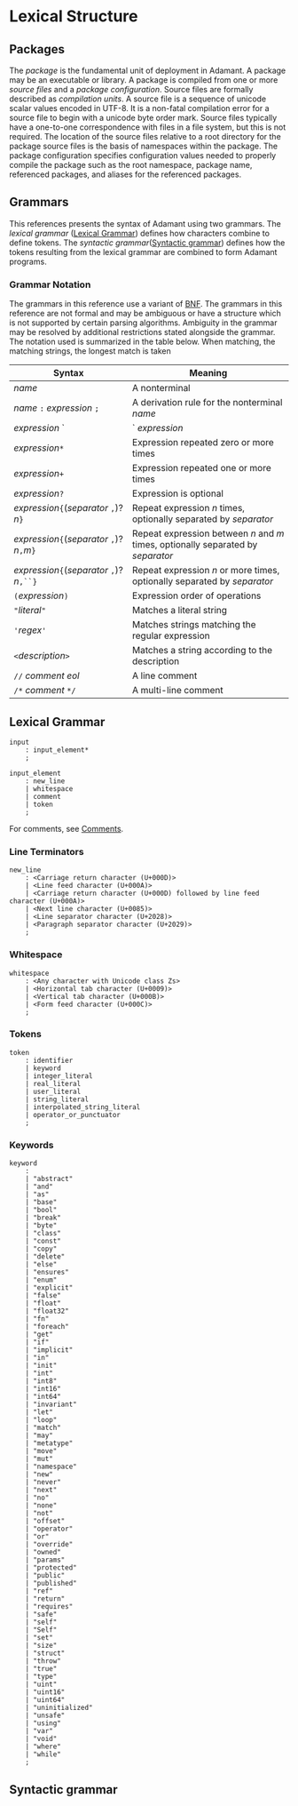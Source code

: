 # Lexical Structure

## Packages

The *package* is the fundamental unit of deployment in Adamant. A package may be an executable or library. A package is compiled from one or more *source files* and a *package configuration*. Source files are formally described as *compilation units*. A source file is a sequence of unicode scalar values encoded in UTF-8. It is a non-fatal compilation error for a source file to begin with a unicode byte order mark. Source files typically have a one-to-one correspondence with files in a file system, but this is not required. The location of the source files relative to a root directory for the package source files is the basis of namespaces within the package. The package configuration specifies configuration values needed to properly compile the package such as the root namespace, package name, referenced packages, and aliases for the referenced packages.

## Grammars

This references presents the syntax of Adamant using two grammars. The *lexical grammar* ([Lexical Grammar](#lexical-grammar)) defines how characters combine to define tokens. The *syntactic grammar*([Syntactic grammar](#syntactic-grammar)) defines how the tokens resulting from the lexical grammar are combined to form Adamant programs.

### Grammar Notation

The grammars in this reference use a variant of [BNF](https://en.wikipedia.org/wiki/Backus%E2%80%93Naur_form). The grammars in this reference are not formal and may be ambiguous or have a structure which is not supported by certain parsing algorithms. Ambiguity in the grammar may be resolved by additional restrictions stated alongside the grammar. The notation used is summarized in the table below. When matching, the matching strings, the longest match is taken

| Syntax                                         | Meaning                                                                          |
| ---------------------------------------------- | -------------------------------------------------------------------------------- |
| *name*                                         | A nonterminal                                                                    |
| *name* `:` *expression* `;`                    | A derivation rule for the nonterminal *name*                                     |
| *expression* `|` *expression*                  | Unordered choice                                                                 |
| *expression*`*`                                | Expression repeated zero or more times                                           |
| *expression*`+`                                | Expression repeated one or more times                                            |
| *expression*`?`                                | Expression is optional                                                           |
| *expression*`{`(*separator* `,`)? *n*`}`       | Repeat expression *n* times, optionally separated by *separator*                 |
| *expression*`{`(*separator* `,`)? *n*`,`*m*`}` | Repeat expression between *n* and *m* times, optionally separated by *separator* |
| *expression*`{`(*separator* `,`)? *n*`,``}`    | Repeat expression *n* or more times, optionally separated by *separator*         |
| `(`*expression*`)`                             | Expression order of operations                                                   |
| `"`*literal*`"`                                | Matches a literal string                                                         |
| `'`*regex*`'`                                  | Matches strings matching the regular expression                                  |
| `<`*description*`>`                            | Matches a string according to the description                                    |
| `//` *comment* *eol*                           | A line comment                                                                   |
| `/*` *comment* `*/`                            | A multi-line comment                                                             |

## Lexical Grammar

```grammar
input
    : input_element*
    ;

input_element
    : new_line
    | whitespace
    | comment
    | token
    ;
```

For comments, see [Comments](comments.md).

### Line Terminators

```grammar
new_line
    : <Carriage return character (U+000D)>
    | <Line feed character (U+000A)>
    | <Carriage return character (U+000D) followed by line feed character (U+000A)>
    | <Next line character (U+0085)>
    | <Line separator character (U+2028)>
    | <Paragraph separator character (U+2029)>
    ;
```

### Whitespace

```grammar
whitespace
    : <Any character with Unicode class Zs>
    | <Horizontal tab character (U+0009)>
    | <Vertical tab character (U+000B)>
    | <Form feed character (U+000C)>
    ;
```

### Tokens

```grammar
token
    : identifier
    | keyword
    | integer_literal
    | real_literal
    | user_literal
    | string_literal
    | interpolated_string_literal
    | operator_or_punctuator
    ;
```

### Keywords

```grammar
keyword
    :
    | "abstract"
    | "and"
    | "as"
    | "base"
    | "bool"
    | "break"
    | "byte"
    | "class"
    | "const"
    | "copy"
    | "delete"
    | "else"
    | "ensures"
    | "enum"
    | "explicit"
    | "false"
    | "float"
    | "float32"
    | "fn"
    | "foreach"
    | "get"
    | "if"
    | "implicit"
    | "in"
    | "init"
    | "int"
    | "int8"
    | "int16"
    | "int64"
    | "invariant"
    | "let"
    | "loop"
    | "match"
    | "may"
    | "metatype"
    | "move"
    | "mut"
    | "namespace"
    | "new"
    | "never"
    | "next"
    | "no"
    | "none"
    | "not"
    | "offset"
    | "operator"
    | "or"
    | "override"
    | "owned"
    | "params"
    | "protected"
    | "public"
    | "published"
    | "ref"
    | "return"
    | "requires"
    | "safe"
    | "self"
    | "Self"
    | "set"
    | "size"
    | "struct"
    | "throw"
    | "true"
    | "type"
    | "uint"
    | "uint16"
    | "uint64"
    | "uninitialized"
    | "unsafe"
    | "using"
    | "var"
    | "void"
    | "where"
    | "while"
    ;
```

## Syntactic grammar
